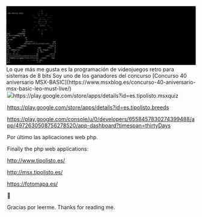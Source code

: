 <img src="title.PNG" />
Lo que más me gusta es la programación de videojuegos retro para sistemas de 8 bits
Soy uno de los ganadores del concurso [Concurso 40 aniversario MSX-BASIC](https://www.msxblog.es/concurso-40-aniversario-msx-basic-leo-must-live/)

<div style="width: 500px;margin-left: auto;margin-right: auto;"><img src="taza.png"  height="200px/></div><br>



What I like the most is the programming of retro video games for 8-bit systems

Después el desarrollo de aplicaciones para dispositivos móviles.

After the development of applications for mobile devices:

https://play.google.com/store/apps/details?id=es.tipolisto.msxquiz

https://play.google.com/store/apps/details?id=es.tipolisto.breeds

https://play.google.com/console/u/0/developers/6558457830274399488/app/4972630508756278520/app-dashboard?timespan=thirtyDays

Por último las aplicaciones web php.

Finally the php web applications:

http://www.tipolisto.es/

http://msx.tipolisto.es/

https://fotomapa.es/

 👋 
 
Gracias por leerme.
Thanks for reading me.
